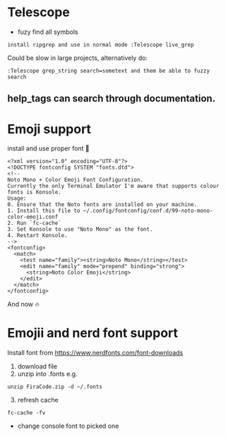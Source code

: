 # Telescope
- fuzy find all symbols
```
install ripgrep and use in normal mode :Telescope live_grep
```
Could be slow in large projects, alternatively do:
```
:Telescope grep_string search=sometext and them be able to fuzzy search
```
## help_tags can search through documentation.

# Emoji support
install and use proper font 💯
```
<?xml version="1.0" encoding="UTF-8"?>
<!DOCTYPE fontconfig SYSTEM "fonts.dtd">
<!--
Noto Mono + Color Emoji Font Configuration.
Currently the only Terminal Emulator I'm aware that supports colour fonts is Konsole.
Usage:
0. Ensure that the Noto fonts are installed on your machine.
1. Install this file to ~/.config/fontconfig/conf.d/99-noto-mono-color-emoji.conf
2. Run `fc-cache`
3. Set Konsole to use "Noto Mono" as the font.
4. Restart Konsole.
-->
<fontconfig>
  <match>
    <test name="family"><string>Noto Mono</string></test>
    <edit name="family" mode="prepend" binding="strong">
      <string>Noto Color Emoji</string>
    </edit>
  </match>
</fontconfig>
```
And now 🔥

# Emojii and nerd font support
Install font from https://www.nerdfonts.com/font-downloads 
1. download file
2. unzip into .fonts e.g.
```
unzip FiraCode.zip -d ~/.fonts 
``` 
3. refresh cache 
```
fc-cache -fv
```
- change console font to picked one


